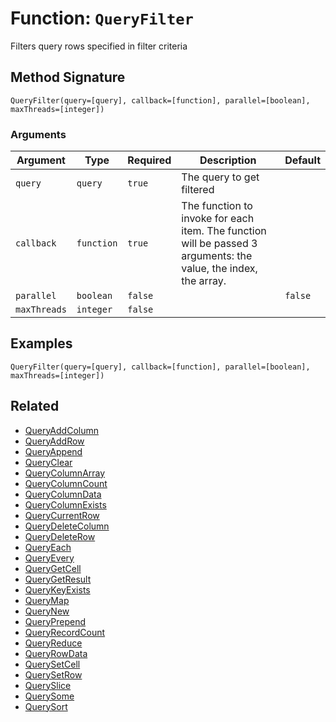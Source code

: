 [comment]: # (Note: This documentation is generated dynamically in the build process.  To modify the contents, change the javadoc on the _invoke method of the BIF class)

# Function: `QueryFilter`

Filters query rows specified in filter criteria

## Method Signature

```
QueryFilter(query=[query], callback=[function], parallel=[boolean], maxThreads=[integer])
```

### Arguments


| Argument | Type | Required | Description | Default |
|----------|------|----------|-------------|---------|
| `query` | `query` | `true` | The query to get filtered |  |
| `callback` | `function` | `true` | The function to invoke for each item. The function will be passed 3 arguments: the value, the index, the array. |  |
| `parallel` | `boolean` | `false` |  | `false` |
| `maxThreads` | `integer` | `false` |  |  |

## Examples

```
QueryFilter(query=[query], callback=[function], parallel=[boolean], maxThreads=[integer])
```

## Related

  * [QueryAddColumn](./QueryAddColumn.md)
  * [QueryAddRow](./QueryAddRow.md)
  * [QueryAppend](./QueryAppend.md)
  * [QueryClear](./QueryClear.md)
  * [QueryColumnArray](./QueryColumnArray.md)
  * [QueryColumnCount](./QueryColumnCount.md)
  * [QueryColumnData](./QueryColumnData.md)
  * [QueryColumnExists](./QueryColumnExists.md)
  * [QueryCurrentRow](./QueryCurrentRow.md)
  * [QueryDeleteColumn](./QueryDeleteColumn.md)
  * [QueryDeleteRow](./QueryDeleteRow.md)
  * [QueryEach](./QueryEach.md)
  * [QueryEvery](./QueryEvery.md)
  * [QueryGetCell](./QueryGetCell.md)
  * [QueryGetResult](./QueryGetResult.md)
  * [QueryKeyExists](./QueryKeyExists.md)
  * [QueryMap](./QueryMap.md)
  * [QueryNew](./QueryNew.md)
  * [QueryPrepend](./QueryPrepend.md)
  * [QueryRecordCount](./QueryRecordCount.md)
  * [QueryReduce](./QueryReduce.md)
  * [QueryRowData](./QueryRowData.md)
  * [QuerySetCell](./QuerySetCell.md)
  * [QuerySetRow](./QuerySetRow.md)
  * [QuerySlice](./QuerySlice.md)
  * [QuerySome](./QuerySome.md)
  * [QuerySort](./QuerySort.md)
